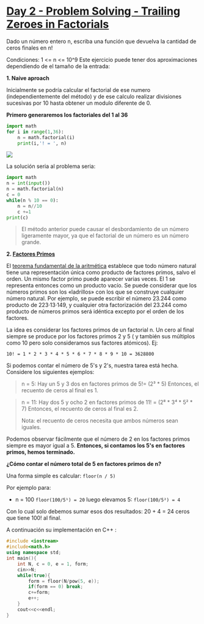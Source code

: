 # [Day 2 - Problem Solving - Trailing Zeroes in Factorials](https://online.codingblocks.com/app/player/92078/content/80922/7748)
Dado un número entero n, escriba una función que devuelva la cantidad  de ceros finales en n!

Condiciones:   1 <= n <= 10^9
Este ejercicio puede tener dos aproximaciones dependiendo de el tamaño de la entrada: 

 **1. Naive aproach**
 
Inicialmente se podría calcular el factorial de ese numero (independientemente del método) y de ese calculo realizar divisiones sucesivas por 10 hasta obtener un modulo diferente de 0.

**Primero generaremos los factoriales del 1 al 36**
```python
import math
for i in range(1,36):
    n = math.factorial(i)
    print(i,'! = ', n)

```
![](https://i.imgur.com/237or29.png)

La solución seria al problema seria:
```python
import math
n = int(input())
n = math.factorial(n)
c = 0
while(n % 10 == 0):
    n = n//10
    c +=1
print(c)
```
> El método anterior puede causar el desbordamiento de un número
> ligeramente mayor, ya que el factorial de un número es un número
> grande.

 **2. [Factores Primos](http://en.wikipedia.org/wiki/Prime_factor)**
 
 El  [teorema fundamental de la aritmética](https://es.wikipedia.org/wiki/Teorema_fundamental_de_la_aritm%C3%A9tica "Teorema fundamental de la aritmética")  establece que todo número natural tiene una representación única como producto de factores primos, salvo el orden. Un mismo factor primo puede aparecer varias veces. El 1 se representa entonces como un producto vacío.
Se puede considerar que los números primos son los «ladrillos» con los que se construye cualquier número natural. Por ejemplo, se puede escribir el número 23.244 como producto de 223·13·149, y cualquier otra factorización del 23.244 como producto de números primos será idéntica excepto por el orden de los factores.

La idea es considerar los factores primos de un factorial n. Un cero al final siempre se produce por los factores primos 2 y 5 ( y también sus múltiplos como 10 pero solo consideramos sus factores atómicos). Ej:

    10! = 1 * 2 * 3 * 4 * 5 * 6 * 7 * 8 * 9 * 10 = 3628800

Si podemos contar el número de 5's y 2's, nuestra tarea está hecha. Considere los siguientes ejemplos:
> n = 5: Hay un 5 y 3 dos en factores primos de 5!= (2³ * 5) Entonces, el recuento de ceros al final es 1.

> n = 11: Hay dos 5 y ocho 2 en factores primos de 11! = (2⁸ * 3⁴ * 5² * 7)
> Entonces, el recuento de ceros al final es 2.
> 
>Nota: el recuento de ceros necesita que ambos números sean iguales.

Podemos observar fácilmente que el número de 2 en los factores primos siempre es mayor igual a  5. **Entonces, si contamos los 5's en factores primos, hemos terminado.**

**¿Cómo contar el número total de 5 en factores primos de n?** 

Una forma simple es calcular: `floor(n / 5)`

Por ejemplo para:

* n = 100 `floor(100/5¹) = 20`  luego elevamos 5:  `floor(100/5²) = 4`

 Con lo cual solo debemos sumar esos dos resultados: 20 + 4 = 24 ceros que tiene 100! al final.

A continuación su implementación en C++ :

```c++
#include <iostream>
#include<math.h>
using namespace std;
int main(){
    int N, c = 0, e = 1, form;
    cin>>N;
    while(true){
        form = floor(N/pow(5, e));
        if(form == 0) break;
        c+=form;
        e++;
    }
    cout<<c<<endl;
}
```
<!--stackedit_data:
eyJoaXN0b3J5IjpbMTEyNjU3NDA4NiwtNjAzNTEwMzg5LC02ND
gxODI1MjEsLTEwMDU4ODE3Miw1ODI1Mzk5MjEsMzI0NTk5NDc1
LC05NTk2MjgyOTgsMTAyNTAwOTc2NCwtMTY3ODE3NTI2MCw2Nj
I1MzI2MDBdfQ==
-->